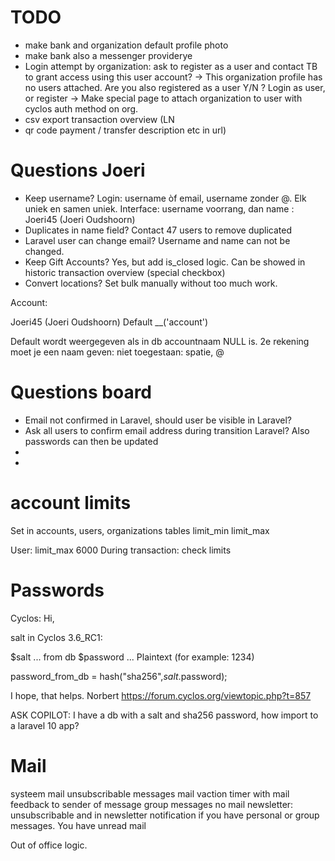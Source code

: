 # TODO

- make bank and organization default profile photo 
- make bank also a messenger providerye
- Login attempt by organization: ask to register as a user and contact TB to grant access using this user account?
-> This organization profile has no users attached. Are you also registered as a user Y/N ? Login as user, or register
-> Make special page to attach organization to user with cyclos auth method on org.  
- csv export transaction overview (LN
- qr code payment / transfer description etc in url)

# Questions  Joeri

- Keep username?  Login: username òf email, username zonder @. Elk uniek en samen uniek. Interface: username voorrang, dan name : Joeri45 (Joeri Oudshoorn)
- Duplicates in name field? Contact 47 users to remove duplicated
- Laravel user can change email? Username and name can not be changed.
- Keep Gift Accounts? Yes, but add is_closed logic. Can be showed in historic transaction overview (special checkbox)
- Convert locations? Set bulk manually without too much work.


Account:

Joeri45 (Joeri Oudshoorn)
    Default __('account')   

Default wordt weergegeven als in db accountnaam NULL is.
2e rekening moet je een naam geven: niet toegestaan: spatie, @   

# Questions board

- Email not confirmed in Laravel, should user be visible in Laravel?
- Ask all users to confirm email address during transition Laravel? Also passwords can then be updated
- 
- 

# account limits

Set in accounts, users, organizations tables
limit_min limit_max


User: limit_max 6000
During transaction: check limits

 




# Passwords
Cyclos:
Hi,

salt in Cyclos 3.6_RC1:

$salt ... from db
$password ... Plaintext (for example: 1234)

password_from_db = hash("sha256",$salt.$password);


I hope, that helps.
Norbert
https://forum.cyclos.org/viewtopic.php?t=857


ASK COPILOT:
I have a db with a salt and sha256 password, how import to a laravel 10 app?





# Mail

systeem mail unsubscribable
messages mail vaction timer with mail feedback to sender of message
group messages no mail
newsletter: unsubscribable  and in newsletter notification if you  have personal or group messages. You have unread mail

Out of office logic. 


